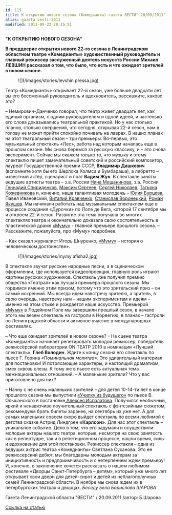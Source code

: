 ```yaml
---
id: 115
title: К открытию нового сезона (Комедианты) газета ВЕСТИ" 20/09/2011"
alias: gazeta-vesti-2011
modified: 2011-09-22 20:15:51
---
```


**"К ОТКРЫТИЮ НОВОГО СЕЗОНА"**

**В преддверие открытия нового 22-го сезона в Ленинградском областном театре «Комедианты» художественный руководитель и главный режиссер заслуженный деятель искусств России Михаил ЛЕВШИН рассказал о том, что было, что есть и что ожидает зрителей в новом сезоне.**

<figure>
![](/images/stories/levshin pressa.jpg)
</figure>

Театр «Комедианты» открывает 22-й сезон, уже больше двадцати лет вы его бессменный руководитель и вдохновитель, расскажите, каково это?

– Немирович-Данченко говорил, что театр живет двадцать лет, как единый организм, с одним руководителем и одной идеей, и частенько его слова доказывались театральной практикой. Но у нас столько планов, столько свершений, что сегодня, открывая 22-й сезон, нам в голову не может прийти спокойно почивать на лаврах. В наших планах на этот театральный сезон – три премьеры. Во-первых, это музыкальный спектакль «Лес», работа над которым началась еще в прошлом сезоне. Мы снова беремся за русскую классику, и – это снова эксперимент. Сейчас мы скажем только то, что музыку к этому спектаклю пишет замечательный советский и российский композитор, лауреат Государственной премии СССР, **Владимир Дашкевич** (вспомните хотя бы его Шерлока Холмса и Бумбараша), а либретто – известный актёр, сценарист и поэт **Вадим Жук**. В спектакле заняты ведущие артисты театра – з.а. России <a href="25-mewaninova-nina.html">Нина Мещанинова</a>, з.а. России <a href="27--gennadij-spiridenkov-za-rf.html">Геннадий Спириденков</a>, <a href="57-maxsim-sergeev.html">Максим Сергеев</a>, <a href="52-sergei-nikolaev.html">Сергей Николаев</a>, <a href="80-tatiana-kogevnikova.html">Татьяна Кожевникова</a> и, конечно, наша талантливая молодежь – <a href="78-ylia-burceva.html">Юлия Бурцева</a>, Павел Ивановский, <a href="66-vitalii-kravchenko.html">Виталий Кравченко</a>, <a href="51-stas-voronetski.html">Станислав Воронецкий</a>, <a href="88-roman-yakushov.html">Роман Якушов</a>. Мы начинали работать над музыкальным спектаклем еще в процессе создания «Дурочки» по Лопе де Вега, которой 17 сентября мы и откроем 22-й сезон. Развитие эта тема получала во многих спектаклях театра и окончательно доказала свою состоятельность в пластической драме <a href="46-mumu.html">«Муму»</a> - главной премьере прошлого сезона.
– Расскажите, пожалуйста, про «Муму» подробнее.

– Как сказал журналист Игорь Шнуренко, <a href="46-mumu.html">«Муму»</a> – история о человеческом достоинстве».

<figure>
![](/images/stories/mymy afisha2.jpg)
</figure>

В спектакле звучат русские народные песни, а в сценическом оформлении, где используется видеопроекция, главную роль играют картины русских художников. Спектакль уже получил премию общества «Театрал» как лучшая премьера прошлого сезона. Мы гордимся именно этим призом, потому что это зрительский приз – он самый искренний. Мы всегда идем навстречу зрителю, а зритель, в свою очередь, навстречу нам – нашим экспериментам и идеям – именно на этом стыке и рождается наше искусство. Премьерой <a href="46-mumu.html">«Муму»</a> в Лодейном Поле мы завершили прошлый сезон, в начале этого мы везем спектакль на гастроли в Норвегию, в планах – гастроли по Ленинградской области и активное участие в международных фестивалях.

– Что еще ожидает зрителей в новом сезоне?
– На сцене театра «Комедианты» начинает репетировать молодой режиссер, победитель режиссёрской лаборатории ON.ТЕАТР 2010 в номинации «Лучший спектакль», **Глеб Володин**. Ждите к концу сезона его спектакль по пьесе Г. Горина _«Поминальная молитва»_. Это удивительный материал для постановки! И потрясающие характеры, и настоящий драматизм, смех сквозь слезы. К тому же в пьесе есть актуальная тема межнациональных отношений.
– А маленькие зрители? Что у вас приготовлено для них?

– Начну с не очень маленьких зрителей – для детей 10-14-ти лет в конце прошлого сезона мы выпустили <a href="90-ychilka.html">«Училку из будущего»</a> по пьесе В. Ольшанского в постановке<a href="53-aleksei-ispolatov.html"> Алексея Исполатова</a>. Получился необычный, яркий и ненавязчиво поучительный спектакль с фэнтезийным сюжетом, рекомендуем брать билеты заранее, на сентябрь их уже нет. А для самых маленьких совсем скоро выйдет спектакль по всеми любимой с детства сказке Астрид Линдгрен **«Карлсон»**. Для нас этот спектакль – уникальное событие. Дело в том, что его задумали и осуществили молодые актеры нашего театра, которые, несмотря на свою занятость как в репертуаре, так и в репетиционном процессе, нашли время, силы и вдохновение для этой постановки. Режиссер спектакля – одна из ведущих актрис театра «Комедианты» Светлана Суханова. Это ее режиссерский дебют, мы благодарны молодым актерам за инициативность и предприимчивость и с нетерпением ждем премьеру! И, конечно, в заключение хочется рассказать о нашем любимом фестивале «Дворцы Санкт-Петербурга – детям», который уже много лет открывает свои двери для детей-сирот и детей из неблагополучных семей Ленинградской области. В ноябре мы снова ждем их в петербургских театрах и дворцах. _Беседу вела Борислава ШАРОВА_

Газета Ленинградской области "ВЕСТИ" / 20.09.2011 /автор: Б.Шарова

<a href="http://www.vesty.spb.ru/modules.php?name=News&amp;file=article&amp;sid=22407">Ссылка на статью</a>

